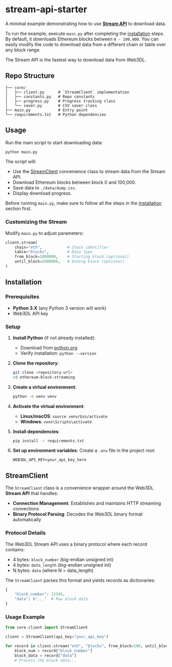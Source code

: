 # stream-api-starter

A minimal example demonstrating how to use **[Stream API](https://github.com/web3dl#stream-api)** to download data.

To run the example, execute `main.py` after completing the [installation](#installation) steps. By default, it downloads Ethereum blocks between `0 - 100,000`. You can easily modify the code to download data from a different chain or table over any block range.

The Stream API is the fastest way to download data from Web3DL.

## Repo Structure

```
├── core/
│   ├── client.py      # `StreamClient` implementation
│   ├── constants.py   # Repo constants
│   ├── progress.py    # Progress tracking class
│   └── saver.py       # CSV saver class
├── main.py            # Entry point
└── requirements.txt   # Python dependencies
```

## Usage

Run the main script to start downloading data:

```bash
python main.py
```

The script will:

- Use the [StreamClient](#streamclient) convenience class to stream data from the Stream API.
- Download Ethereum blocks between block 0 and 100,000.
- Save data to `./data/dump.csv`.
- Display download progress.

Before running `main.py`, make sure to follow all the steps in the [Installation](#installtion) section first.

### Customizing the Stream

Modify `main.py` to adjust parameters:

```python
client.stream(
    chain="eth",           # Chain identifier
    table="blocks",        # Data type
    from_block=1000000,    # Starting block (optional)
    until_block=2000000,   # Ending block (optional)
)
```

## Installation

### Prerequisites

- **Python 3.X** (any Python 3 version will work)
- Web3DL API key

### Setup

1. **Install Python** (if not already installed):
   - Download from [python.org](https://python.org)
   - Verify installation: `python --version`

2. **Clone the repository**:
   ```bash
   git clone <repository-url>
   cd ethereum-block-streaming
   ```

3. **Create a virtual environment**:
   ```bash
   python -m venv venv
   ```

4. **Activate the virtual environment**:
   - **Linux/macOS**: `source venv/bin/activate`
   - **Windows**: `venv\Scripts\activate`

5. **Install dependencies**:
   ```bash
   pip install -r requirements.txt
   ```

6. **Set up environment variables**:
   Create a `.env` file in the project root:
   ```
   WEB3DL_API_KEY=your_api_key_here
   ```

## StreamClient

The `StreamClient` class is a convenience wrapper around the Web3DL **Stream API** that handles:

- **Connection Management**: Establishes and maintains HTTP streaming connections
- **Binary Protocol Parsing**: Decodes the Web3DL binary format automatically

### Protocol Details

The Web3DL Stream API uses a binary protocol where each record contains:

- 4 bytes: `block_number` (big-endian unsigned int)
- 4 bytes: `data_length` (big-endian unsigned int)  
- N bytes: `data` (where N = data_length)

The `StreamClient` parses this format and yields records as dictionaries:
```python
{
    "block_number": 12345,
    "data": b"..."  # Raw block data
}
```

### Usage Example

```python
from core.client import StreamClient

client = StreamClient(api_key="your_api_key")

for record in client.stream("eth", "blocks", from_block=100, until_block=200):
    block_num = record["block_number"]
    block_data = record["data"]
    # Process the block data...
```
